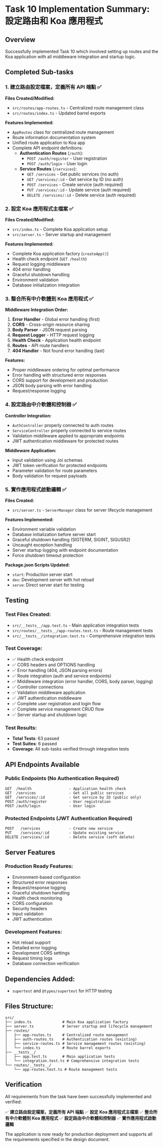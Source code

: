 # Task 10 Implementation Summary: 設定路由和 Koa 應用程式

## Overview
Successfully implemented Task 10 which involved setting up routes and the Koa application with all middleware integration and startup logic.

## Completed Sub-tasks

### 1. 建立路由設定檔案，定義所有 API 端點 ✅

**Files Created/Modified:**
- `src/routes/app-routes.ts` - Centralized route management class
- `src/routes/index.ts` - Updated barrel exports

**Features Implemented:**
- `AppRoutes` class for centralized route management
- Route information documentation system
- Unified route application to Koa app
- Complete API endpoint definitions:
  - **Authentication Routes** (`/auth`):
    - `POST /auth/register` - User registration
    - `POST /auth/login` - User login
  - **Service Routes** (`/services`):
    - `GET /services` - Get public services (no auth)
    - `GET /services/:id` - Get service by ID (no auth)
    - `POST /services` - Create service (auth required)
    - `PUT /services/:id` - Update service (auth required)
    - `DELETE /services/:id` - Delete service (auth required)

### 2. 設定 Koa 應用程式主檔案 ✅

**Files Created/Modified:**
- `src/index.ts` - Complete Koa application setup
- `src/server.ts` - Server startup and management

**Features Implemented:**
- Complete Koa application factory (`createApp()`)
- Health check endpoint (`GET /health`)
- Request logging middleware
- 404 error handling
- Graceful shutdown handling
- Environment validation
- Database initialization integration

### 3. 整合所有中介軟體到 Koa 應用程式 ✅

**Middleware Integration Order:**
1. **Error Handler** - Global error handling (first)
2. **CORS** - Cross-origin resource sharing
3. **Body Parser** - JSON request parsing
4. **Request Logger** - HTTP request logging
5. **Health Check** - Application health endpoint
6. **Routes** - API route handlers
7. **404 Handler** - Not found error handling (last)

**Features:**
- Proper middleware ordering for optimal performance
- Error handling with structured error responses
- CORS support for development and production
- JSON body parsing with error handling
- Request/response logging

### 4. 設定路由中介軟體和控制器 ✅

**Controller Integration:**
- `AuthController` properly connected to auth routes
- `ServiceController` properly connected to service routes
- Validation middleware applied to appropriate endpoints
- JWT authentication middleware for protected routes

**Middleware Application:**
- Input validation using Joi schemas
- JWT token verification for protected endpoints
- Parameter validation for route parameters
- Body validation for request payloads

### 5. 實作應用程式啟動邏輯 ✅

**Files Created:**
- `src/server.ts` - `ServerManager` class for server lifecycle management

**Features Implemented:**
- Environment variable validation
- Database initialization before server start
- Graceful shutdown handling (SIGTERM, SIGINT, SIGUSR2)
- Uncaught exception handling
- Server startup logging with endpoint documentation
- Force shutdown timeout protection

**Package.json Scripts Updated:**
- `start`: Production server start
- `dev`: Development server with hot reload
- `serve`: Direct server start for testing

## Testing

### Test Files Created:
- `src/__tests__/app.test.ts` - Main application integration tests
- `src/routes/__tests__/app-routes.test.ts` - Route management tests
- `src/__tests__/integration.test.ts` - Comprehensive integration tests

### Test Coverage:
- ✅ Health check endpoint
- ✅ CORS headers and OPTIONS handling
- ✅ Error handling (404, JSON parsing errors)
- ✅ Route integration (auth and service endpoints)
- ✅ Middleware integration (error handler, CORS, body parser, logging)
- ✅ Controller connections
- ✅ Validation middleware application
- ✅ JWT authentication middleware
- ✅ Complete user registration and login flow
- ✅ Complete service management CRUD flow
- ✅ Server startup and shutdown logic

### Test Results:
- **Total Tests**: 63 passed
- **Test Suites**: 6 passed
- **Coverage**: All sub-tasks verified through integration tests

## API Endpoints Available

### Public Endpoints (No Authentication Required)
```
GET  /health                 - Application health check
GET  /services               - Get all public services
GET  /services/:id           - Get service by ID (public only)
POST /auth/register          - User registration
POST /auth/login             - User login
```

### Protected Endpoints (JWT Authentication Required)
```
POST   /services             - Create new service
PUT    /services/:id         - Update existing service
DELETE /services/:id         - Delete service (soft delete)
```

## Server Features

### Production Ready Features:
- Environment-based configuration
- Structured error responses
- Request/response logging
- Graceful shutdown handling
- Health check monitoring
- CORS configuration
- Security headers
- Input validation
- JWT authentication

### Development Features:
- Hot reload support
- Detailed error logging
- Development CORS settings
- Request timing logs
- Database connection verification

## Dependencies Added:
- `supertest` and `@types/supertest` for HTTP testing

## Files Structure:
```
src/
├── index.ts              # Main Koa application factory
├── server.ts             # Server startup and lifecycle management
├── routes/
│   ├── app-routes.ts     # Centralized route management
│   ├── auth-routes.ts    # Authentication routes (existing)
│   ├── service-routes.ts # Service management routes (existing)
│   └── index.ts          # Route barrel exports
├── __tests__/
│   ├── app.test.ts       # Main application tests
│   └── integration.test.ts # Comprehensive integration tests
└── routes/__tests__/
    └── app-routes.test.ts # Route management tests
```

## Verification

All requirements from the task have been successfully implemented and verified:

✅ **建立路由設定檔案，定義所有 API 端點**
✅ **設定 Koa 應用程式主檔案**
✅ **整合所有中介軟體到 Koa 應用程式**
✅ **設定路由中介軟體和控制器**
✅ **實作應用程式啟動邏輯**

The application is now ready for production deployment and supports all the requirements specified in the design document.